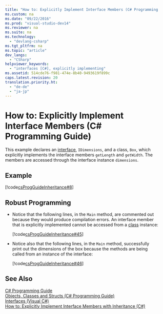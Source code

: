 ```yaml
---
title: "How to: Explicitly Implement Interface Members (C# Programming Guide)"
ms.custom: na
ms.date: "09/22/2016"
ms.prod: "visual-studio-dev14"
ms.reviewer: na
ms.suite: na
ms.technology: 
  - "devlang-csharp"
ms.tgt_pltfrm: na
ms.topic: "article"
dev_langs: 
  - "CSharp"
helpviewer_keywords: 
  - "interfaces [C#], explicitly implementing"
ms.assetid: 514cde76-f981-474e-8b40-9493619f899c
caps.latest.revision: 20
translation.priority.ht: 
  - "de-de"
  - "ja-jp"
---
```

# How to: Explicitly Implement Interface Members (C# Programming Guide)
This example declares an [interface](../vs140/interface--csharp-reference-.md), `IDimensions`, and a class, `Box`, which explicitly implements the interface members `getLength` and `getWidth`. The members are accessed through the interface instance `dimensions`.  
  
## Example  
 [!code[csProgGuideInheritance#8](../vs140/codesnippet/CSharp/how-to--explicitly-implement-interface-members--csharp-programming-guide-_1.cs)]  
  
## Robust Programming  
  
-   Notice that the following lines, in the `Main` method, are commented out because they would produce compilation errors. An interface member that is explicitly implemented cannot be accessed from a [class](../vs140/class--csharp-reference-.md) instance:  
  
     [!code[csProgGuideInheritance#45](../vs140/codesnippet/CSharp/how-to--explicitly-implement-interface-members--csharp-programming-guide-_2.cs)]  
  
-   Notice also that the following lines, in the `Main` method, successfully print out the dimensions of the box because the methods are being called from an instance of the interface:  
  
     [!code[csProgGuideInheritance#46](../vs140/codesnippet/CSharp/how-to--explicitly-implement-interface-members--csharp-programming-guide-_3.cs)]  
  
## See Also  
 [C# Programming Guide](../vs140/csharp-programming-guide.md)   
 [Objects, Classes and Structs (C# Programming Guide)](../vs140/classes-and-structs--csharp-programming-guide-.md)   
 [Interfaces (Visual C#)](../vs140/interfaces--csharp-programming-guide-.md)   
 [How to: Explicitly Implement Interface Members with Inheritance (C#)](../vs140/how-to--explicitly-implement-members-of-two-interfaces--csharp-programming-guide-.md)
